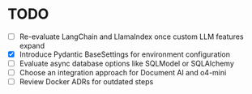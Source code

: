 # TODO

<!-- Add new tasks here using the format `- [ ] description` -->
- [ ] Re-evaluate LangChain and LlamaIndex once custom LLM features expand
- [x] Introduce Pydantic BaseSettings for environment configuration
- [ ] Evaluate async database options like SQLModel or SQLAlchemy
- [ ] Choose an integration approach for Document AI and o4-mini
- [ ] Review Docker ADRs for outdated steps
